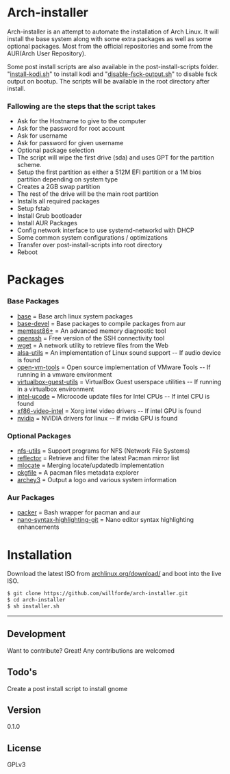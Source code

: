 # Arch-installer

Arch-installer is an attempt to automate the installation of Arch Linux. It will install the base system along with some extra packages 
as well as some optional packages. Most from the official repositories and some from the AUR(Arch User Repository). 

Some post install scripts are also available in the post-install-scripts folder. "[install-kodi.sh]" to install kodi and "[disable-fsck-output.sh]" to disable fsck output on bootup. The scripts will be available in the root directory after install.

### Fallowing are the steps that the script takes
  - Ask for the Hostname to give to the computer
  - Ask for the password for root account
  - Ask for username
  - Ask for password for given username
  - Optional package selection
  - The script will wipe the first drive (sda) and uses GPT for the partition scheme. 
  - Setup the first partition as either a 512M EFI partition or a 1M bios partition depending on system type
  - Creates a 2GB swap partition
  - The rest of the drive will be the main root partition
  - Installs all required packages
  - Setup fstab
  - Install Grub bootloader
  - Install AUR Packages
  - Config network interface to use systemd-networkd with DHCP
  - Some common system configurations / optimizations
  - Transfer over post-install-scripts into root directory
  - Reboot

#
# Packages
### Base Packages
  - [base] = Base arch linux system packages
  - [base-devel] = Base packages to compile packages from aur
  - [memtest86+] = An advanced memory diagnostic tool
  - [openssh] = Free version of the SSH connectivity tool
  - [wget] = A network utility to retrieve files from the Web
  - [alsa-utils] = An implementation of Linux sound support -- If audio device is found
  - [open-vm-tools] = Open source implementation of VMware Tools -- If running in a vmware environment
  - [virtualbox-guest-utils] = VirtualBox Guest userspace utilities -- If running in a virtualbox environment
  - [intel-ucode] = Microcode update files for Intel CPUs -- If intel CPU is found
  - [xf86-video-intel] = Xorg intel video drivers -- If intel GPU is found
  - [nvidia] = NVIDIA drivers for linux -- If nvidia GPU is found

### Optional Packages
  - [nfs-utils] = Support programs for NFS (Network File Systems)
  - [reflector] = Retrieve and filter the latest Pacman mirror list
  - [mlocate] = Merging locate/updatedb implementation
  - [pkgfile] = A pacman files metadata explorer
  - [archey3] = Output a logo and various system information

### Aur Packages
  - [packer] = Bash wrapper for pacman and aur
  - [nano-syntax-highlighting-git] = Nano editor syntax highlighting enhancements

#
# Installation
Download the latest ISO from [archlinux.org/download/] and boot into the live ISO. 
```sh
$ git clone https://github.com/willforde/arch-installer.git
$ cd arch-installer
$ sh installer.sh
```
---
Development
----
Want to contribute? Great! Any contributions are welcomed

Todo's
----
Create a post install script to install gnome

Version
----
0.1.0

License
----
GPLv3

[base]:https://www.archlinux.org/groups/x86_64/base/
[base-devel]:https://www.archlinux.org/groups/x86_64/base-devel/
[openssh]:https://www.archlinux.org/packages/core/x86_64/openssh/
[memtest86+]:https://www.archlinux.org/packages/extra/any/memtest86+/
[wget]:https://www.archlinux.org/packages/extra/x86_64/wget/
[alsa-utils]:https://www.archlinux.org/packages/extra/x86_64/alsa-utils/
[open-vm-tools]:https://www.archlinux.org/packages/community/x86_64/open-vm-tools/
[virtualbox-guest-utils]:https://www.archlinux.org/packages/community/x86_64/virtualbox-guest-utils/
[xf86-video-intel]:https://www.archlinux.org/packages/extra/i686/xf86-video-intel/
[nvidia]:https://www.archlinux.org/packages/extra/x86_64/nvidia/
[intel-ucode]:https://www.archlinux.org/packages/extra/any/intel-ucode/
[nfs-utils]:https://www.archlinux.org/packages/core/x86_64/nfs-utils/
[reflector]:https://www.archlinux.org/packages/community/any/reflector/
[mlocate]:https://www.archlinux.org/packages/core/x86_64/mlocate/
[pkgfile]:https://www.archlinux.org/packages/extra/x86_64/pkgfile/
[archey3]:https://www.archlinux.org/packages/community/any/archey3/
[packer]:https://aur.archlinux.org/packages/packer/
[nano-syntax-highlighting-git]:https://aur.archlinux.org/packages/nano-syntax-highlighting-git/
[archlinux.org/download/]:https://www.archlinux.org/download/
[disable-fsck-output.sh]:https://github.com/willforde/arch-installer/blob/master/post-install-scripts/disable-fsck-output.sh
[install-kodi.sh]:https://github.com/willforde/arch-installer/blob/master/post-install-scripts/install-kodi.sh

